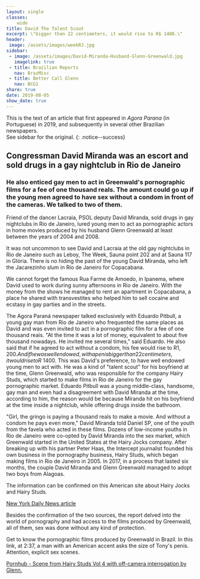 ```yaml
---
layout: single
classes:
    wide
title: David The Talent Scout
excerpt: \"bigger than 22 centimeters, it would rise to R$ 1400.\"
header:
 image: /assets/images/weekRJ.jpg
sidebar:
 - image: /assets/images/David-Miranda-Husband-Glenn-Greenwald.jpg
   imagelink: true
 - title: Brazilian Reports
   nav: BrazMisc
 - title: Better Call Glenn
   nav: BCG1   
share: true
date: 2019-08-05
show_date: true
---
```


This is the text of an article that first appeared in _Agora Parana_ (in Portuguese) in 2019, and subsequently in several other Brazilian newspapers.  
See sidebar for the original.
{: .notice--success}

## Congressman David Miranda was an escort and sold drugs in a gay nightclub in Rio de Janeiro

### He also enticed gay men to act in Greenwald's pornographic films for a fee of one thousand reals. The amount could go up if the young men agreed to have sex without a condom in front of the cameras. We talked to two of them.

Friend of the dancer Lacraia, PSOL deputy David Miranda, sold drugs in gay nightclubs in Rio de Janeiro, lured young men to act as pornographic actors in home movies produced by his husband Glenn Greenwald at least between the years of 2004 and 2008.

It was not uncommon to see David and Lacraia at the old gay nightclubs in Rio de Janeiro such as Leboy, The Week, Sauna point 202 and at Sauna 117 in Glória. There is no hiding the past of the young David Miranda, who left the Jacarezinho slum in Rio de Janeiro for Copacabana.

We cannot forget the famous Rua Farme de Amoedo, in Ipanema, where David used to work during sunny afternoons in Rio de Janeiro. With the money from the shows he managed to rent an apartment in Copacabana, a place he shared with transvestites who helped him to sell cocaine and ecstasy in gay parties and in the streets.

The Agora Paraná newspaper talked exclusively with Eduardo Pitbull, a young gay man from Rio de Janeiro who frequented the same places as David and was even invited to act in a pornographic film for a fee of one thousand reais. "At the time it was a lot of money, equivalent to about five thousand nowadays. He invited me several times," said Eduardo. He also said that if he agreed to act without a condom, his fee would rise to R$1,200. And if he was well endowed, with a penis bigger than 22 centimeters, it would rise to R$ 1400. This was David's preference, to have well endowed young men to act with. He was a kind of "talent scout" for his boyfriend at the time, Glenn Greenwald, who was responsible for the company Hairy Studs, which started to make films in Rio de Janeiro for the gay pornographic market. Eduardo Pitbull was a young middle-class, handsome, gay man and even had a disagreement with David Miranda at the time, according to him, the reason would be because Miranda hit on his boyfriend at the time inside a nightclub, while offering drugs inside the bathroom.

"Girl, the gringo is paying a thousand reals to make a movie. And without a condom he pays even more," David Miranda told Daniel SP, one of the youth from the favela who acted in these films. Dozens of low-income youths in Rio de Janeiro were co-opted by David Miranda into the sex market, which Greenwald started in the United States at the Hairy Jocks company. After breaking up with his partner Peter Haas, the Intercept journalist founded his own business in the pornography business, Hairy Studs, which began making films in Rio de Janeiro in 2005.  In 2017, in a process that lasted six months, the couple David Miranda and Glenn Greenwald managed to adopt two boys from Alagoas.

The information can be confirmed on this American site about Hairy Jocks and Hairy Studs.

[New York Daily News article](https://www.nydailynews.com/news/national/greenwald-reporter-broke-nsa-story-lawyer-sued-porn-biz-article-1.1383448)

Besides the confirmation of the two sources, the report delved into the world of pornography and had access to the films produced by Greenwald, all of them, sex was done without any kind of protection.

Get to know the pornographic films produced by Greenwald in Brazil. In this link, at 2:37, a man with an American accent asks the size of Tony's penis. Attention, explicit sex scenes.

[Pornhub - Scene from Hairy Studs Vol 4 with off-camera interrogation by Glenn.](https://pt.pornhub.com/view_video.php?viewkey=ph58b83e8141177)
